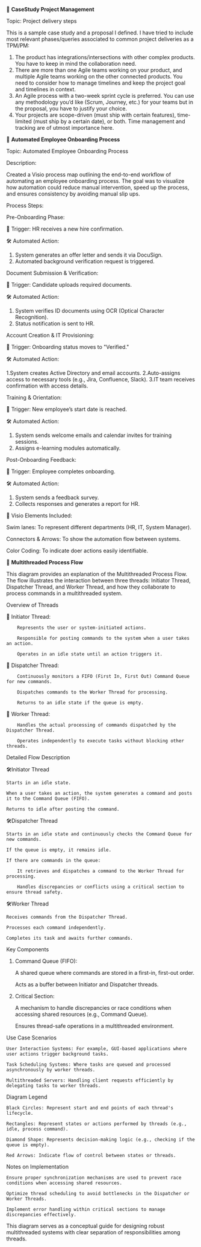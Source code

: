 🚀 **CaseStudy Project Management**

Topic: Project delivery steps

This is a sample case study and a proposal I defined. I have tried to include most relevant phases/queries associated to common project deliveries as a TPM/PM:
1. The product has integrations/intersections with other complex products. You have to keep in mind the collaboration need.
2. There are more than one Agile teams working on your product, and multiple Agile teams working on the other connected products.  You need to consider how to manage timelines and keep the project goal and timelines in context.
3. An Agile process with a two-week sprint cycle is preferred. You can use any methodology you’d like (Scrum, Journey, etc.) for your teams but in the proposal, you have to justify your choice.
4. Your projects are scope-driven (must ship with certain features), time-limited (must ship by a certain date), or both. Time management and tracking are of utmost importance here.





🚀 **Automated Employee Onboarding Process**

Topic: Automated Employee Onboarding Process

Description:

Created a Visio process map outlining the end-to-end workflow of automating an employee onboarding process. The goal was to visualize how automation could reduce manual intervention, speed up the process, and ensures consistency by avoiding manual slip ups.

Process Steps:

Pre-Onboarding Phase:

📌 Trigger: HR receives a new hire confirmation.

🛠️ Automated Action:

1. System generates an offer letter and sends it via DocuSign.
2. Automated background verification request is triggered.

Document Submission & Verification:

📌 Trigger: Candidate uploads required documents.

🛠️ Automated Action:

1. System verifies ID documents using OCR (Optical Character Recognition).
2. Status notification is sent to HR.

Account Creation & IT Provisioning:

📌 Trigger: Onboarding status moves to "Verified."

🛠️ Automated Action:

1.System creates Active Directory and email accounts.
2.Auto-assigns access to necessary tools (e.g., Jira, Confluence, Slack).
3.IT team receives confirmation with access details.

Training & Orientation:

📌 Trigger: New employee’s start date is reached.

🛠️ Automated Action:

1. System sends welcome emails and calendar invites for training sessions.
2. Assigns e-learning modules automatically.

Post-Onboarding Feedback:

📌 Trigger: Employee completes onboarding.

🛠️ Automated Action:

1. System sends a feedback survey.
2. Collects responses and generates a report for HR.

🎯 Visio Elements Included:

Swim lanes: To represent different departments (HR, IT, System Manager).

Connectors & Arrows: To show the automation flow between systems.

Color Coding: To indicate doer actions easily identifiable.


🚀 **Multithreaded Process Flow**

This diagram provides an explanation of the Multithreaded Process Flow. 
The flow illustrates the interaction between three threads: Initiator Thread, Dispatcher Thread, and Worker Thread, and how they collaborate to process commands in a multithreaded system.

Overview of Threads

  📌  Initiator Thread:

        Represents the user or system-initiated actions.

        Responsible for posting commands to the system when a user takes an action.

        Operates in an idle state until an action triggers it.

  📌  Dispatcher Thread:

        Continuously monitors a FIFO (First In, First Out) Command Queue for new commands.

        Dispatches commands to the Worker Thread for processing.

        Returns to an idle state if the queue is empty.

  📌  Worker Thread:

        Handles the actual processing of commands dispatched by the Dispatcher Thread.

        Operates independently to execute tasks without blocking other threads.

Detailed Flow Description

🛠️Initiator Thread

    Starts in an idle state.

    When a user takes an action, the system generates a command and posts it to the Command Queue (FIFO).

    Returns to idle after posting the command.

🛠️Dispatcher Thread

    Starts in an idle state and continuously checks the Command Queue for new commands.

    If the queue is empty, it remains idle.

    If there are commands in the queue:

        It retrieves and dispatches a command to the Worker Thread for processing.

        Handles discrepancies or conflicts using a critical section to ensure thread safety.

🛠️Worker Thread

    Receives commands from the Dispatcher Thread.

    Processes each command independently.

    Completes its task and awaits further commands.

Key Components

1. Command Queue (FIFO):

    A shared queue where commands are stored in a first-in, first-out order.

    Acts as a buffer between Initiator and Dispatcher threads.

2. Critical Section:

    A mechanism to handle discrepancies or race conditions when accessing shared resources (e.g., Command Queue).

    Ensures thread-safe operations in a multithreaded environment.

Use Case Scenarios

    User Interaction Systems: For example, GUI-based applications where user actions trigger background tasks.

    Task Scheduling Systems: Where tasks are queued and processed asynchronously by worker threads.

    Multithreaded Servers: Handling client requests efficiently by delegating tasks to worker threads.

Diagram Legend

    Black Circles: Represent start and end points of each thread's lifecycle.

    Rectangles: Represent states or actions performed by threads (e.g., idle, process command).

    Diamond Shape: Represents decision-making logic (e.g., checking if the queue is empty).

    Red Arrows: Indicate flow of control between states or threads.

Notes on Implementation

    Ensure proper synchronization mechanisms are used to prevent race conditions when accessing shared resources.

    Optimize thread scheduling to avoid bottlenecks in the Dispatcher or Worker Threads.

    Implement error handling within critical sections to manage discrepancies effectively.

This diagram serves as a conceptual guide for designing robust multithreaded systems with clear separation of responsibilities among threads.

